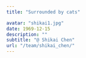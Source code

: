 ```yaml
---
title: "Surrounded by cats"

avatar: "shikai1.jpg"
date: 1969-12-15
description: ""
subtitle: "@ Shikai Chen"
url: "/team/shikai_chen/"
---
```

